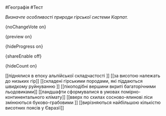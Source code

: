 #Географія #Тест

*Визначте особливості природи гірської системи Карпат.*

{noChangeVote on}

{preview on}

{hideProgress on}

{shareEnable off}

{hideCount on}

[[піднялися в епоху альпійської складчастості ]]
[[за висотою належать до низьких гір]]
[[складені гірськими породами, які піддаються швидкому руйнуванню ]]
[[пікоподібні вершини вкриті багаторічними льодовиками]]
[[ландшафти сформувалися в умовах помірно-континентального клімату]]
[[вверх по схилах сосново-ялинові ліси змінюються буково-грабовими ]]
[[вирізняються найбільшою кількістю висотних поясів у Євразії]]
